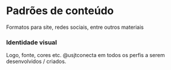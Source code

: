 # Padrões de conteúdo

Formatos para site, redes sociais, entre outros materiais

### Identidade visual

Logo, fonte, cores etc. @usjtconecta em todos os perfis a serem desenvolvidos / criados.



